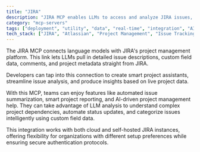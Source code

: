 ```yaml
---
title: "JIRA"
description: "JIRA MCP enables LLMs to access and analyze JIRA issues, custom fields, and project data for enhanced project intelligence."
category: "mcp-servers"
tags: ["deployment", "utility", "data", "real-time", "integration", "AI", "project intelligence", "automation"]
tech_stack: ["JIRA", "Atlassian", "Project Management", "Issue Tracking", "Agile Development", "LLMs", "cloud", "self-hosted"]
---
```


The JIRA MCP connects language models with JIRA's project management platform. This link lets LLMs pull in detailed issue descriptions, custom field data, comments, and project metadata straight from JIRA.

Developers can tap into this connection to create smart project assistants, streamline issue analysis, and produce insights based on live project data.

With this MCP, teams can enjoy features like automated issue summarization, smart project reporting, and AI-driven project management help. They can take advantage of LLM analysis to understand complex project dependencies, automate status updates, and categorize issues intelligently using custom field data.

This integration works with both cloud and self-hosted JIRA instances, offering flexibility for organizations with different setup preferences while ensuring secure authentication protocols.
